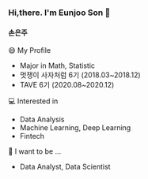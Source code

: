 ### Hi,there. I'm Eunjoo Son 👋

#### 손은주

😄 My Profile 
- Major in Math, Statistic 
- 멋쟁이 사자처럼 6기 (2018.03~2018.12)
- TAVE 6기 (2020.08~2020.12)

:computer: Interested in
- Data Analysis
- Machine Learning, Deep Learning 
- Fintech

🌱 I want to be ...
- Data Analyst, Data Scientist

<!--
**eunjooV/eunjooV** is a ✨ _special_ ✨ repository because its `README.md` (this file) appears on your GitHub profile.

Here are some ideas to get you started:

- 🔭 I’m currently working on ...
- 🌱 I’m currently learning ...
- 👯 I’m looking to collaborate on ...
- 🤔 I’m looking for help with ...
- 💬 Ask me about ...
- 📫 How to reach me: ...
- 😄 Pronouns: ...
- ⚡ Fun fact: ...
-->
